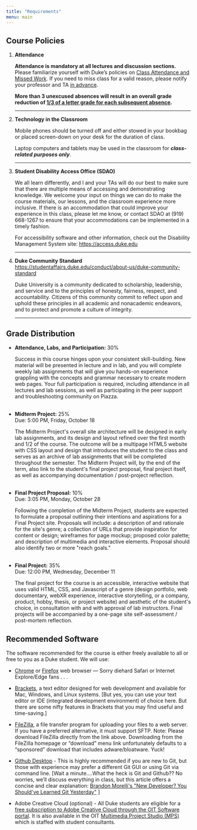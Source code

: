 ```yaml
---
title: "Requirements"
menu: main
---
```


## Course Policies

1. **Attendance**

    **Attendance is mandatory at all lectures and discussion sections.** Please familiarize yourself with Duke’s policies on [Class Attendance and Missed Work](https://trinity.duke.edu/undergraduate/academic-policies/class-attendance-and-missed-work). If you need to miss class for a valid reason, please notify your professor and TA <span style="text-decoration: underline">in advance</span>.

    <div class="notification is-danger"><strong>More than 3 unexcused absences will result in an overall grade reduction of <span style="text-decoration: underline">1/3 of a letter grade for each subsequent absence</span>.</strong></div>
    
    ---

1. **Technology in the Classroom**

    Mobile phones should be turned off and either stowed in your bookbag or placed screen-down on your desk for the duration of class.
    
    Laptop computers and tablets may be used in the classroom for _**class-related purposes only**_.

    ---

1. **Student Disability Access Office (SDAO)**   

    We all learn differently, and I and your TAs will do our best to make sure that there are multiple means of accessing and demonstrating knowledge. We welcome your input on things we can do to make the course materials, our lessons, and the classroom experience more inclusive. If there is an accommodation that could improve your experience in this class, please let me know, or contact SDAO at (919) 668-1267 to ensure that your accommodations can be implemented in a timely fashion. 
    
    For accessibility software and other information, check out the Disability Management System site: https://access.duke.edu

    ---

1. **Duke Community Standard**   
    https://studentaffairs.duke.edu/conduct/about-us/duke-community-standard

    Duke University is a community dedicated to scholarship, leadership, and service and to the principles of honesty, fairness, respect, and accountability. Citizens of this community commit to reflect upon and uphold these principles in all academic and nonacademic endeavors, and to protect and promote a culture of integrity.

    ---

## Grade Distribution


* **Attendance, Labs, and Participation:** 30%

    Success in this course hinges upon your consistent skill-building.  New material will be presented in lecture and in lab, and you will complete weekly lab assignments that will give you hands-on experience grappling with the concepts and grammar necessary to create modern web pages.  Your full participation is required, including attendance in all lectures and lab sessions, as well as participating in the peer support and troubleshooting community on Piazza.<br><br>

* **Midterm Project:** 25%<br>Due: 5:00 PM, Friday, October 18

    The Midterm Project's overall site architecture will be designed in early lab assignments, and its design and layout refined over the first month and 1/2 of the course.  The outcome will be a multipage HTML5 website with CSS layout and design that introduces the student to the class and serves as an archive of lab assignments that will be completed throughout the semester.  The Midterm Project will, by the end of the term, also link to the student's final project proposal, final project itself, as well as accompanying documentation / post-project reflection.<br><br>

* **Final Project Proposal:** 10%<br>Due: 3:05 PM, Monday, October 28

    Following the completion of the Midterm Project, students are expected to formulate a proposal outlining their intentions and aspirations for a Final Project site.  Proposals will include: a description of and rationale for the site's genre; a collection of URLs that provide inspiration for content or design; wireframes for page mockup; proposed color palette; and description of multimedia and interactive elements.  Proposal should also identify two or more "reach goals."<br><br> 

* **Final Project:** 35%<br>Due: 12:00 PM, Wednesday, December 11

    The final project for the course is an accessible, interactive website that uses valid HTML, CSS, and Javascript of a genre (design portfolio, web documentary, webXR experience, interactive storytelling, or a company, product, hobby, thesis, or project website) and aesthetic of the student's choice, in consultation with and with approval of lab instructors.  Final projects will be accompanied by a one-page site self-assessment / post-mortem reflection.  

## Recommended Software

The software recommended for the course is either freely available to all or free to you as a Duke student.  We will use:

* [Chrome](https://www.google.com/chrome/) or [Firefox](https://www.mozilla.org/en-US/firefox/new/) web browser — Sorry diehard Safari or Internet Explore/Edge fans . . . 

* [Brackets](http://brackets.io/), a text editor designed for web development and available for Mac, Windows, and Linux systems.  [But yes, you can use your text editor or IDE (integrated development environment) of choice here.  But there are some nifty features in Brackets that you may find useful and time-saving.]

* [FileZilla](https://filezilla-project.org/download.php?show_all=1), a file transfer program for uploading your files to a web server.  If you have a preferred alternative, it must support SFTP.   Note:  Please download FileZilla directly from the link above.  Downloading from the FileZilla homepage or “download” menu link unfortunately defaults to a “sponsored” download that includes adware/bloatware.  Yuck!

* [Github Desktop](https://desktop.github.com/) - This is highly recommended if you are new to Git, but those with experience may prefer a different Git GUI or using Git via command line.  [Wait a minute….What the heck is Git and Github??  No worries, we’ll discuss everything in class, but this article offers a concise and clear explanation:  [Brandon Morelli's "New Developer? You Should've Learned Git Yesterday"](https://codeburst.io/number-one-piece-of-advice-for-new-developers-ddd08abc8bfa) ]

* Adobe Creative Cloud (optional) - All Duke students are eligible for a [free subscription to Adobe Creative Cloud through the OIT Software portal](https://software.duke.edu/node/272). It is also available in the OIT [Multimedia Project Studio (MPS)](https://oit.duke.edu/what-we-do/services/multimedia-project-studio) which is staffed with student consultants.  